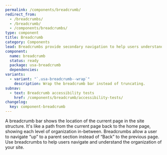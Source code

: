 ```yaml
---
permalink: /components/breadcrumb/
redirect_from:
  - /breadcrumbs/
  - /breadcrumb/
  - /components/breadcrumbs/
type: component
title: Breadcrumb
category: Components
lead: Breadcrumbs provide secondary navigation to help users understand where they are in a website.
component:
  name: breadcrumb
  status: ready
  package: usa-breadcrumb
  dependencies:
variants:
  - variant: "`.usa-breadcrumb--wrap`"
    description: Wrap the breadcrumb bar instead of truncating.
subnav:
  - text: Breadcrumb accessibility tests
    href: /components/breadcrumb/accessibility-tests/
changelog:
  key: component-breadcrumb
---
```


A breadcrumb bar shows the location of the current page in the site structure. It's like a path from the current page back to the home page, showing each level of organization in-between. Breadcrumbs allow a user to navigate “up” to a parent section instead of “Back” to the previous page. Use breadcrumbs to help users navigate and understand the organization of your site.
